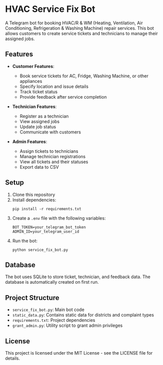 # HVAC Service Fix Bot

A Telegram bot for booking HVAC/R & WM (Heating, Ventilation, Air Conditioning, Refrigeration & Washing Machine) repair services. This bot allows customers to create service tickets and technicians to manage their assigned jobs.

## Features

- **Customer Features**:
  - Book service tickets for AC, Fridge, Washing Machine, or other appliances
  - Specify location and issue details
  - Track ticket status
  - Provide feedback after service completion

- **Technician Features**:
  - Register as a technician
  - View assigned jobs
  - Update job status
  - Communicate with customers

- **Admin Features**:
  - Assign tickets to technicians
  - Manage technician registrations
  - View all tickets and their statuses
  - Export data to CSV

## Setup

1. Clone this repository
2. Install dependencies:
   ```
   pip install -r requirements.txt
   ```
3. Create a `.env` file with the following variables:
   ```
   BOT_TOKEN=your_telegram_bot_token
   ADMIN_ID=your_telegram_user_id
   ```
4. Run the bot:
   ```
   python service_fix_bot.py
   ```

## Database

The bot uses SQLite to store ticket, technician, and feedback data. The database is automatically created on first run.

## Project Structure

- `service_fix_bot.py`: Main bot code
- `static_data.py`: Contains static data for districts and complaint types
- `requirements.txt`: Project dependencies
- `grant_admin.py`: Utility script to grant admin privileges

## License

This project is licensed under the MIT License - see the LICENSE file for details.